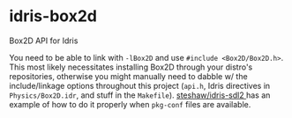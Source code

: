 # idris-box2d
Box2D API for Idris

You need to be able to link with `-lBox2D` and use `#include <Box2D/Box2D.h>`. This most likely necessitates installing Box2D through your distro's repositories, otherwise you might manually need to dabble w/ the include/linkage options throughout this project (`api.h`, Idris directives in `Physics/Box2D.idr`, and stuff in the `Makefile`). [steshaw/idris-sdl2
](https://github.com/steshaw/idris-sdl2) has an example of how to do it properly when `pkg-conf` files are available.
